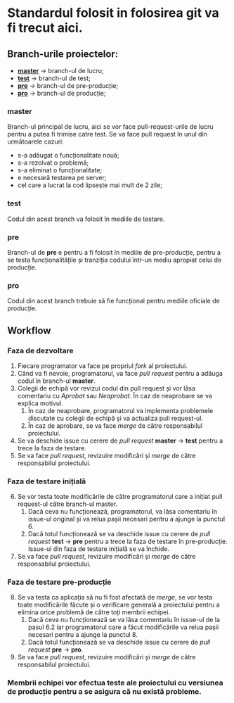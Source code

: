 # Standardul folosit in folosirea git va fi trecut aici.  
## Branch-urile proiectelor: ##
-   [**master**](#master) -> branch-ul de lucru;
-   [**test**](#test) -> branch-ul de test;
-   [**pre**](#pre) -> branch-ul de pre-producție;
-   [**pro**](#pro) -> branch-ul de producție;

### master ###
Branch-ul principal de lucru, aici se vor face pull-request-urile de lucru pentru a putea fi trimise catre test.
Se va face pull request în unul din următoarele cazuri:
-   s-a adăugat o funcționalitate nouă;
-   s-a rezolvat o problemă;
-   s-a eliminat o funcționalitate;
-   e necesară testarea pe server;
-   cel care a lucrat la cod lipsește mai mult de 2 zile;

### test ###
Codul din acest branch va folosit în mediile de testare.

### pre ###
Branch-ul de **pre** e pentru a fi folosit în mediile de pre-producție, pentru a se testa funcționalitățile și tranziția codului într-un mediu apropiat celui de producție.

### pro ###
Codul din acest branch trebuie să fie funcțional pentru mediile oficiale de producție.

## Workflow ##
### Faza de dezvoltare ###
1.  Fiecare programator va face pe propriul *fork* al proiectului.
2.  Când va fi nevoie, programatorul, va face *pull request* pentru a adăuga codul în branch-ul **master**.
3.  Colegii de echipă vor revizui codul din pull request și vor lăsa comentariu cu *Aprobat* sau *Neaprobat*. În caz de neaprobare se va explica motivul.
    1.  În caz de neaprobare, programatorul va implementa problemele discutate cu colegii de echipă și va actualiza pull request-ul.
    2.  În caz de aprobare, se va face *merge* de către responsabilul proiectului.
4.  Se va deschide issue cu cerere de *pull request* **master** -> **test** pentru a trece la faza de testare.
5.  Se va face *pull request*, revizuire modificări și *merge* de către responsabilul proiectului.
### Faza de testare inițială ###
6.  Se vor testa toate modificările de către programatorul care a inițiat pull request-ul către branch-ul master.
    1.  Dacă ceva nu funcționează, programatorul, va lăsa comentariu în issue-ul original și va relua pașii necesari pentru a ajunge la punctul 6.
    2.  Dacă totul funcționează se va deschide issue cu cerere de *pull request* **test** -> **pre** pentru a trece la faza de testare în pre-producție. Issue-ul din faza de testare inițială se va închide.
7.  Se va face *pull request*, revizuire modificări și *merge* de către responsabilul proiectului.
### Faza de testare pre-producție ###
8.  Se va testa ca aplicația să nu fi fost afectată de *merge*, se vor testa toate modificările făcute și o verificare generală a proiectului pentru a elimina orice problemă de către toți membrii echipei.
    1.  Dacă ceva nu funcționează se va lăsa comentariu în issue-ul de la pasul 6.2 iar programatorul care a făcut modificările va relua pașii necesari pentru a ajunge la punctul 8.
    2.  Dacă totul funcționează se va deschide issue cu cerere de *pull request* **pre** -> **pro**.
9.  Se va face *pull request*, revizuire modificări și *merge* de către responsabilul proiectului.
### Membrii echipei vor efectua teste ale proiectului cu versiunea de producție pentru a se asigura că nu există probleme. ###
